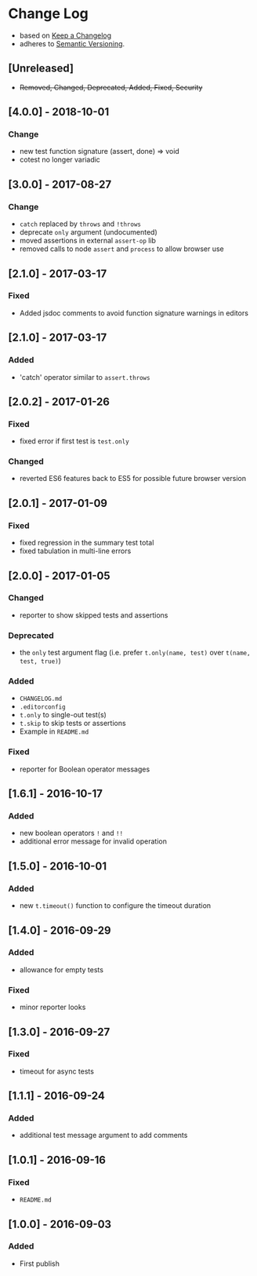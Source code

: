 <!-- markdownlint-disable MD012 MD022 MD024 MD026 MD032 MD041 -->

# Change Log
- based on [Keep a Changelog](http://keepachangelog.com/)
- adheres to [Semantic Versioning](http://semver.org/).

## [Unreleased]
- ~~Removed, Changed, Deprecated, Added, Fixed, Security~~

## [4.0.0] - 2018-10-01
### Change
- new test function signature (assert, done) => void
- cotest no longer variadic

## [3.0.0] - 2017-08-27
### Change
- `catch` replaced by `throws` and `!throws`
- deprecate `only` argument (undocumented)
- moved assertions in external `assert-op` lib
- removed calls to node `assert` and `process` to allow browser use

## [2.1.0] - 2017-03-17
### Fixed
- Added jsdoc comments to avoid function signature warnings in editors

## [2.1.0] - 2017-03-17
### Added
- 'catch' operator similar to `assert.throws`

## [2.0.2] - 2017-01-26
### Fixed
- fixed error if first test is `test.only`

### Changed
- reverted ES6 features back to ES5 for possible future browser version


## [2.0.1] - 2017-01-09
### Fixed
- fixed regression in the summary test total
- fixed tabulation in multi-line errors

## [2.0.0] - 2017-01-05
### Changed
- reporter to show skipped tests and assertions

### Deprecated
- the `only` test argument flag (i.e. prefer `t.only(name, test)` over `t(name, test, true)`)

### Added
- `CHANGELOG.md`
- `.editorconfig`
- `t.only` to single-out test(s)
- `t.skip` to skip tests or assertions
- Example in `README.md`

### Fixed
- reporter for Boolean operator messages

## [1.6.1] - 2016-10-17
### Added
- new boolean operators `!` and `!!`
- additional error message for invalid operation

## [1.5.0] - 2016-10-01
### Added
- new `t.timeout()` function to configure the timeout duration

## [1.4.0] - 2016-09-29
### Added
- allowance for empty tests
### Fixed
- minor reporter looks

## [1.3.0] - 2016-09-27
### Fixed
- timeout for async tests

## [1.1.1] - 2016-09-24
### Added
- additional test message argument to add comments

## [1.0.1] - 2016-09-16
### Fixed
- `README.md`

## [1.0.0] - 2016-09-03
### Added
- First publish
